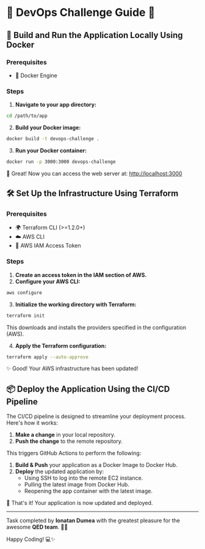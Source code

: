 # 🌟 DevOps Challenge Guide 🌟

## 🚀 Build and Run the Application Locally Using Docker

### Prerequisites

- 🐳 Docker Engine

### Steps

1. **Navigate to your app directory:**

```bash
cd /path/to/app
```

2. **Build your Docker image:**

```bash
docker build -t devops-challenge .
```

3. **Run your Docker container:**

```bash
docker run -p 3000:3000 devops-challenge
```

🎉 Great! Now you can access the web server at: [http://localhost:3000](http://localhost:3000)

## 🛠️ Set Up the Infrastructure Using Terraform

### Prerequisites

- 🌍 Terraform CLI (>=1.2.0+)
- ☁️ AWS CLI
- 🔑 AWS IAM Access Token

### Steps

1. **Create an access token in the IAM section of AWS.**
2. **Configure your AWS CLI:**

```bash
aws configure
```

3. **Initialize the working directory with Terraform:**

```bash
terraform init
```

This downloads and installs the providers specified in the configuration (AWS).

4. **Apply the Terraform configuration:**

```bash
terraform apply --auto-approve
```

✨ Good! Your AWS infrastructure has been updated!

## 📦 Deploy the Application Using the CI/CD Pipeline

The CI/CD pipeline is designed to streamline your deployment process. Here's how it works:

1. **Make a change** in your local repository.
2. **Push the change** to the remote repository.

This triggers GitHub Actions to perform the following:

1. **Build & Push** your application as a Docker Image to Docker Hub.
2. **Deploy** the updated application by:
   - Using SSH to log into the remote EC2 instance.
   - Pulling the latest image from Docker Hub.
   - Reopening the app container with the latest image.

🎉 That's it! Your application is now updated and deployed.

---

Task completed by **Ionatan Dumea** with the greatest pleasure for the awesome **QED team**. 🚀🎉

Happy Coding! 💻✨
